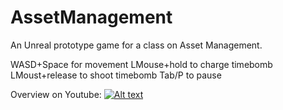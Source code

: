# AssetManagement
An Unreal prototype game for a class on Asset Management.

WASD+Space for movement
LMouse+hold to charge timebomb
LMoust+release to shoot timebomb 
Tab/P to pause

Overview on Youtube: 
[![Alt text](https://img.youtube.com/vi/kBVXTyiO5DA/0.jpg)](https://www.youtube.com/watch?v=kBVXTyiO5DA)
